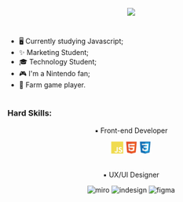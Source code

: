 
<!--Name-->
<p align="center"> 
    <img src="https://readme-typing-svg.herokuapp.com?font=poppins&size=24&color=8960F7&lines=I'm+a+Front-end+Developer;I'm+a+UX%2FUI+Designer"(https://git.io/typing-svg)>
 </p>
 <a href="https://www.linkedin.com/in/aliciarsz/"<img src="https://images2.imgbox.com/b3/96/jopB7bIw_o.png"/></a>
 
<h1></h1>
 

<!--text-->

<div>
   
-  🖥 Currently studying Javascript;
-  ✨ Marketing Student;
-  🎓 Technology Student;
-  🎮 I'm a Nintendo fan;
-  🌱 Farm game player.

   
</div>


<h1></h1>
<!--Icons-->
<h3>Hard Skills: </h3>
<div align="center">
    <p align="center">▪ Front-end Developer</p>
    <img alt="Js" height="25"  src="https://raw.githubusercontent.com/devicons/devicon/master/icons/javascript/javascript-plain.svg">
    <img alt="HTML" height="25"  src="https://raw.githubusercontent.com/devicons/devicon/master/icons/html5/html5-original.svg">
    <img alt="CSS" height="25"  src="https://raw.githubusercontent.com/devicons/devicon/master/icons/css3/css3-original.svg"> 
</div>
<br>
<div align="center">
    <p align="center">▪ UX/UI Designer </p>
    <img alt="miro" height="25"  src="https://avatar-prod-us-east-2.webexcontent.com/Avtr~V1~d00e964b-8d2e-4cee-8b01-f82ba0327257/V1~ddd54ccfe97c245e3ee0981d213585598ff8dcc2926a85352dd0a1c539768ad4~b09a6adaf2744d959da9ad95455d6433?quarantineState=evaluating">
    <img alt="indesign" height="25"  src="https://pt.wizcase.com/wp-content/uploads/2020/12/IndESIGN-LOGO.png">
     <img alt="figma" height="25"  src="https://upload.wikimedia.org/wikipedia/commons/3/33/Figma-logo.svg">

</div>


     
         
   

     
     
     
  
